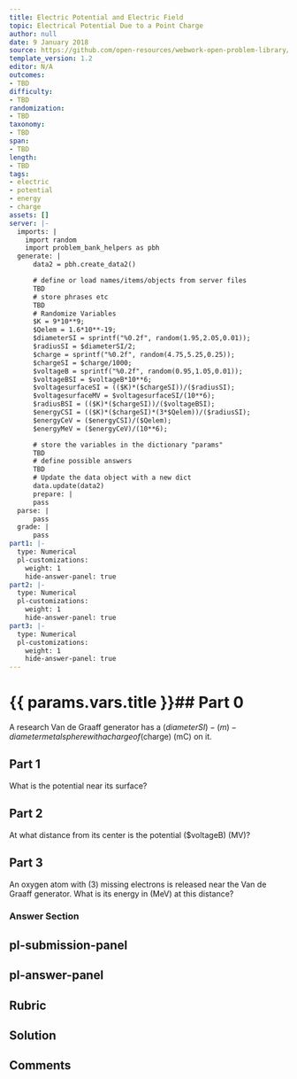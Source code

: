 ```yaml
---
title: Electric Potential and Electric Field
topic: Electrical Potential Due to a Point Charge
author: null
date: 9 January 2018
source: https://github.com/open-resources/webwork-open-problem-library/tree/master/Contrib/BrockPhysics/College_Physics_Urone/19.Electric_Potential_and_Electric_Field/19-03.Electrical_Potential_Due_to_a_Point_Charge/NU_U17_19_03_008.pg
template_version: 1.2
editor: N/A
outcomes:
- TBD
difficulty:
- TBD
randomization:
- TBD
taxonomy:
- TBD
span:
- TBD
length:
- TBD
tags:
- electric
- potential
- energy
- charge
assets: []
server: |-
  imports: |
    import random
    import problem_bank_helpers as pbh
  generate: |
      data2 = pbh.create_data2()

      # define or load names/items/objects from server files
      TBD
      # store phrases etc
      TBD
      # Randomize Variables
      $K = 9*10**9;
      $Qelem = 1.6*10**-19;
      $diameterSI = sprintf("%0.2f", random(1.95,2.05,0.01));
      $radiusSI = $diameterSI/2;
      $charge = sprintf("%0.2f", random(4.75,5.25,0.25));
      $chargeSI = $charge/1000;
      $voltageB = sprintf("%0.2f", random(0.95,1.05,0.01));
      $voltageBSI = $voltageB*10**6;
      $voltagesurfaceSI = (($K)*($chargeSI))/($radiusSI);
      $voltagesurfaceMV = $voltagesurfaceSI/(10**6);
      $radiusBSI = (($K)*($chargeSI))/($voltageBSI);
      $energyCSI = (($K)*($chargeSI)*(3*$Qelem))/($radiusSI);
      $energyCeV = ($energyCSI)/($Qelem);
      $energyMeV = ($energyCeV)/(10**6);

      # store the variables in the dictionary "params"
      TBD
      # define possible answers
      TBD
      # Update the data object with a new dict
      data.update(data2)
      prepare: |
      pass
  parse: |
      pass
  grade: |
      pass
part1: |-
  type: Numerical
  pl-customizations:
    weight: 1
    hide-answer-panel: true
part2: |-
  type: Numerical
  pl-customizations:
    weight: 1
    hide-answer-panel: true
part3: |-
  type: Numerical
  pl-customizations:
    weight: 1
    hide-answer-panel: true
---
```


# {{ params.vars.title }}## Part 0 
A research Van de Graaff generator has a ($diameterSI)-(m)-diameter metal sphere with a charge of ($charge) (mC) on it. 
## Part 1 
What is the potential near its surface? 
## Part 2 
At what distance from its center is the potential ($voltageB) (MV)? 
## Part 3 
An oxygen atom with (3) missing electrons is released near the Van de Graaff generator. What is its energy in (MeV) at this distance? 


### Answer Section 


## pl-submission-panel 


## pl-answer-panel 


## Rubric 


## Solution 


## Comments 


